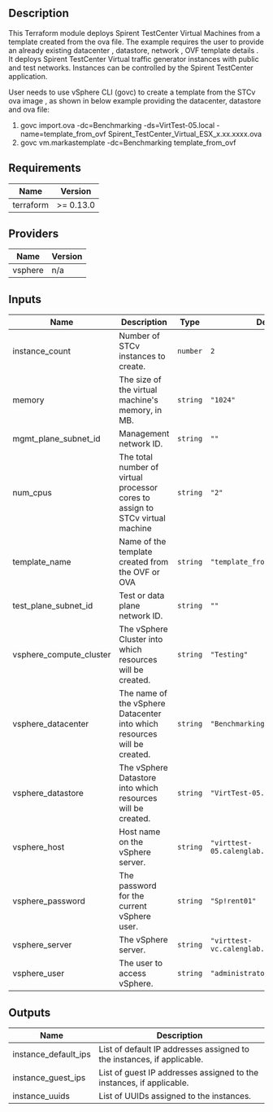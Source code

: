 ## Description
This Terraform module deploys Spirent TestCenter Virtual Machines from a template created from the ova file.
The example requires the user to provide an already existing datacenter , datastore, network , OVF template details .
It deploys Spirent TestCenter Virtual traffic generator instances with public and test networks.
Instances can be controlled by the Spirent TestCenter application.

User needs to use vSphere CLI (govc) to create a template from the STCv ova image , as shown in below example providing the datacenter, datastore and ova file:
1. govc import.ova -dc=Benchmarking -ds=VirtTest-05.local -name=template_from_ovf Spirent_TestCenter_Virtual_ESX_x.xx.xxxx.ova
2. govc vm.markastemplate -dc=Benchmarking template_from_ovf

<!-- BEGINNING OF PRE-COMMIT-TERRAFORM DOCS HOOK -->
## Requirements

| Name | Version |
|------|---------|
| terraform | >= 0.13.0 |

## Providers

| Name | Version |
|------|---------|
| vsphere | n/a |

## Inputs

| Name | Description | Type | Default | Required |
|------|-------------|------|---------|:--------:|
| instance\_count | Number of STCv instances to create. | `number` | `2` | no |
| memory | The size of the virtual machine's memory, in MB. | `string` | `"1024"` | no |
| mgmt\_plane\_subnet\_id | Management network ID. | `string` | `""` | no |
| num\_cpus | The total number of virtual processor cores to assign to STCv virtual machine | `string` | `"2"` | no |
| template\_name | Name of the template created from the OVF or OVA | `string` | `"template_from_ovf"` | no |
| test\_plane\_subnet\_id | Test or data plane network ID. | `string` | `""` | no |
| vsphere\_compute\_cluster | The vSphere Cluster into which resources will be created. | `string` | `"Testing"` | no |
| vsphere\_datacenter | The name of the vSphere Datacenter into which resources will be created. | `string` | `"Benchmarking"` | no |
| vsphere\_datastore | The vSphere Datastore into which resources will be created. | `string` | `"VirtTest-05.local"` | no |
| vsphere\_host | Host name on the vSphere server. | `string` | `"virttest-05.calenglab.spirentcom.com"` | no |
| vsphere\_password | The password for the current vSphere user. | `string` | `"Sp!rent01"` | no |
| vsphere\_server | The vSphere server. | `string` | `"virttest-vc.calenglab.spirentcom.com"` | no |
| vsphere\_user | The user to access vSphere. | `string` | `"administrator@vsphere.local"` | no |

## Outputs

| Name | Description |
|------|-------------|
| instance\_default\_ips | List of default IP addresses assigned to the instances, if applicable. |
| instance\_guest\_ips | List of guest IP addresses assigned to the instances, if applicable. |
| instance\_uuids | List of UUIDs assigned to the instances. |

<!-- END OF PRE-COMMIT-TERRAFORM DOCS HOOK -->
